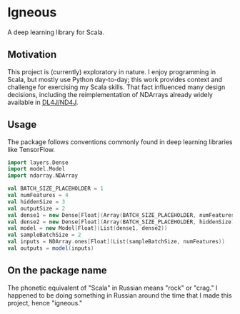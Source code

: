 # Igneous

A deep learning library for Scala.

## Motivation

This project is (currently) exploratory in nature. I enjoy programming in Scala, but mostly use Python day-to-day; this
work provides context and challenge for exercising my Scala skills. That fact influenced many design decisions,
including the reimplementation of NDArrays already widely available in [DL4J/ND4J](https://deeplearning4j.konduit.ai/nd4j/tutorials/quickstart).

## Usage

The package follows conventions commonly found in deep learning libraries like TensorFlow.

```scala
import layers.Dense
import model.Model
import ndarray.NDArray

val BATCH_SIZE_PLACEHOLDER = 1
val numFeatures = 4
val hiddenSize = 3
val outputSize = 2
val dense1 = new Dense[Float](Array(BATCH_SIZE_PLACEHOLDER, numFeatures), hiddenSize)
val dense2 = new Dense[Float](Array(BATCH_SIZE_PLACEHOLDER, hiddenSize), outputSize)
val model = new Model[Float](List(dense1, dense2))
val sampleBatchSize = 2
val inputs = NDArray.ones[Float](List(sampleBatchSize, numFeatures))
val outputs = model(inputs)
```

## On the package name

The phonetic equivalent of "Scala" in Russian means "rock" or "crag." I happened to be doing something in Russian
around the time that I made this project, hence "igneous."
